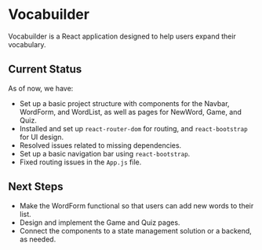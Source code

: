 # Vocabuilder

Vocabuilder is a React application designed to help users expand their vocabulary. 

## Current Status

As of now, we have:

- Set up a basic project structure with components for the Navbar, WordForm, and WordList, as well as pages for NewWord, Game, and Quiz.
- Installed and set up `react-router-dom` for routing, and `react-bootstrap` for UI design.
- Resolved issues related to missing dependencies.
- Set up a basic navigation bar using `react-bootstrap`.
- Fixed routing issues in the `App.js` file.

## Next Steps

- Make the WordForm functional so that users can add new words to their list.
- Design and implement the Game and Quiz pages.
- Connect the components to a state management solution or a backend, as needed.
